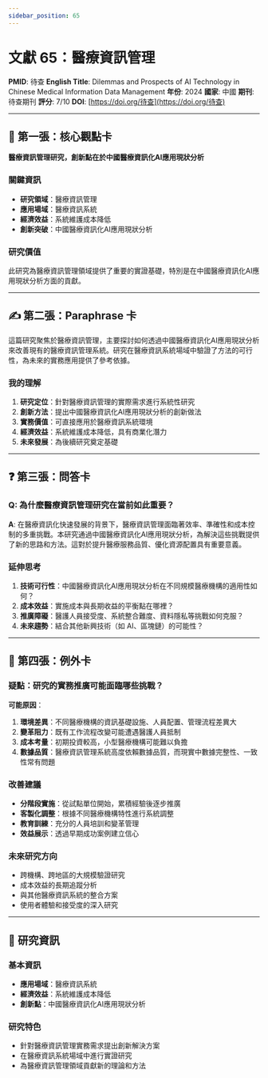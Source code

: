 ```yaml
---
sidebar_position: 65
---
```


# 文獻 65：醫療資訊管理

**PMID**: 待查
**English Title**: Dilemmas and Prospects of AI Technology in Chinese Medical Information Data Management
**年份**: 2024
**國家**: 中國
**期刊**: 待查期刊
**評分**: 7/10
**DOI**: [https://doi.org/待查](https://doi.org/待查)

---

## 📌 第一張：核心觀點卡

**醫療資訊管理研究，創新點在於中國醫療資訊化AI應用現狀分析**

### 關鍵資訊
- **研究領域**：醫療資訊管理
- **應用場域**：醫療資訊系統
- **經濟效益**：系統維護成本降低
- **創新突破**：中國醫療資訊化AI應用現狀分析

### 研究價值
此研究為醫療資訊管理領域提供了重要的實證基礎，特別是在中國醫療資訊化AI應用現狀分析方面的貢獻。

---

## ✍️ 第二張：Paraphrase 卡

這篇研究聚焦於醫療資訊管理，主要探討如何透過中國醫療資訊化AI應用現狀分析來改善現有的醫療資訊管理系統。研究在醫療資訊系統場域中驗證了方法的可行性，為未來的實務應用提供了參考依據。

### 我的理解
1. **研究定位**：針對醫療資訊管理的實際需求進行系統性研究
2. **創新方法**：提出中國醫療資訊化AI應用現狀分析的創新做法
3. **實務價值**：可直接應用於醫療資訊系統環境
4. **經濟效益**：系統維護成本降低，具有商業化潛力
5. **未來發展**：為後續研究奠定基礎

---

## ❓ 第三張：問答卡

### Q: 為什麼醫療資訊管理研究在當前如此重要？

**A**: 在醫療資訊化快速發展的背景下，醫療資訊管理面臨著效率、準確性和成本控制的多重挑戰。本研究通過中國醫療資訊化AI應用現狀分析，為解決這些挑戰提供了新的思路和方法。這對於提升醫療服務品質、優化資源配置具有重要意義。

### 延伸思考
1. **技術可行性**：中國醫療資訊化AI應用現狀分析在不同規模醫療機構的適用性如何？
2. **成本效益**：實施成本與長期收益的平衡點在哪裡？
3. **推廣障礙**：醫護人員接受度、系統整合難度、資料隱私等挑戰如何克服？
4. **未來趨勢**：結合其他新興技術（如 AI、區塊鏈）的可能性？

---

## 🤔 第四張：例外卡

### 疑點：研究的實務推廣可能面臨哪些挑戰？

**可能原因**：
1. **環境差異**：不同醫療機構的資訊基礎設施、人員配置、管理流程差異大
2. **變革阻力**：既有工作流程改變可能遭遇醫護人員抵制
3. **成本考量**：初期投資較高，小型醫療機構可能難以負擔
4. **數據品質**：醫療資訊管理系統高度依賴數據品質，而現實中數據完整性、一致性常有問題

### 改善建議
- **分階段實施**：從試點單位開始，累積經驗後逐步推廣
- **客製化調整**：根據不同醫療機構特性進行系統調整
- **教育訓練**：充分的人員培訓和變革管理
- **效益展示**：透過早期成功案例建立信心

### 未來研究方向
- 跨機構、跨地區的大規模驗證研究
- 成本效益的長期追蹤分析
- 與其他醫療資訊系統的整合方案
- 使用者體驗和接受度的深入研究

---

## 📄 研究資訊

### 基本資訊
- **應用場域**：醫療資訊系統
- **經濟效益**：系統維護成本降低
- **創新點**：中國醫療資訊化AI應用現狀分析

### 研究特色
- 針對醫療資訊管理實務需求提出創新解決方案
- 在醫療資訊系統場域中進行實證研究
- 為醫療資訊管理領域貢獻新的理論和方法
